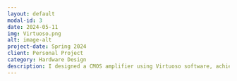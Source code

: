 ```yaml
---
layout: default
modal-id: 3
date: 2024-05-11
img: Virtuoso.png
alt: image-alt
project-date: Spring 2024
client: Personal Project
category: Hardware Design
description: I designed a CMOS amplifier using Virtuoso software, achieving a 27dB gain with a power consumption of 1.24 mW. I optimized power efficiency and voltage gain by applying current mirror concepts and adjusting CMOS chip dimensions.
---
```

